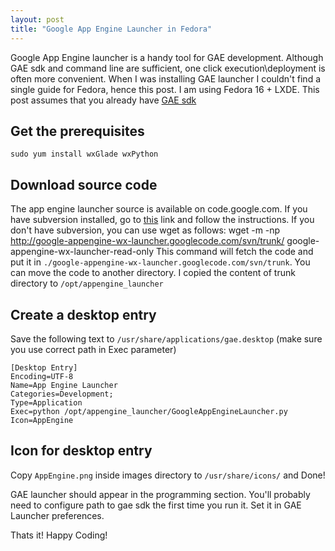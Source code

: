 ```yaml
---
layout: post
title: "Google App Engine Launcher in Fedora"
---
```


Google App Engine launcher is a handy tool for GAE development. Although GAE sdk and command line are sufficient, one click execution\deployment is often more convenient. When I was installing GAE launcher I couldn't find a single guide for Fedora, hence this post. I am using Fedora 16 + LXDE.  This post assumes that you already have [GAE sdk](https://developers.google.com/appengine/downloads)

Get the prerequisites
-----
    sudo yum install wxGlade wxPython

Download source code
-----

The app engine launcher source is available on code.google.com.  If you have subversion installed, go to [this](https://developers.google.com/appengine/downloads) link and follow the instructions. If you don't have subversion, you can use wget as follows:
    wget -m -np http://google-appengine-wx-launcher.googlecode.com/svn/trunk/ google-appengine-wx-launcher-read-only
This command will fetch the code and put it in `./google-appengine-wx-launcher.googlecode.com/svn/trunk`. You can move the code to another directory. I copied the content of trunk directory to `/opt/appengine_launcher`

Create a desktop entry
-----
Save the following text to `/usr/share/applications/gae.desktop` (make sure you use correct path in Exec parameter)

    [Desktop Entry]
    Encoding=UTF-8
    Name=App Engine Launcher
    Categories=Development;
    Type=Application
    Exec=python /opt/appengine_launcher/GoogleAppEngineLauncher.py
    Icon=AppEngine

Icon for desktop entry
-----
Copy `AppEngine.png` inside images directory to `/usr/share/icons/` and Done!

GAE launcher should appear in the programming section. You'll probably need to configure path to gae sdk the first time you run it. Set it in GAE Launcher preferences.

Thats it! Happy Coding!